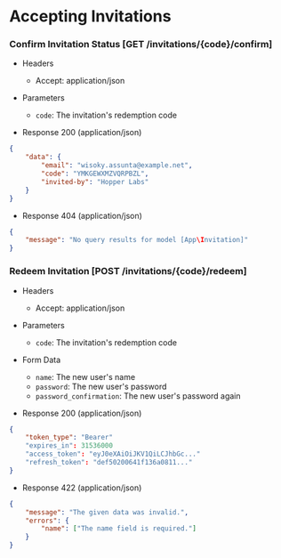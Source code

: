# Accepting Invitations

### Confirm Invitation Status [GET /invitations/{code}/confirm]

+ Headers

    + Accept: application/json

+ Parameters

    + `code`: The invitation's redemption code

+ Response 200 (application/json)

```json
{
    "data": {
        "email": "wisoky.assunta@example.net",
        "code": "YMKGEWXMZVQRPBZL",
        "invited-by": "Hopper Labs"
    }
}
```

+ Response 404 (application/json)

```json
{
    "message": "No query results for model [App\Invitation]"
}
```

### Redeem Invitation [POST /invitations/{code}/redeem]

+ Headers

    + Accept: application/json

+ Parameters

    + `code`: The invitation's redemption code

+ Form Data

    + `name`: The new user's name
    + `password`: The new user's password
    + `password_confirmation`: The new user's password again

+ Response 200 (application/json)

```json
{
    "token_type": "Bearer"
    "expires_in": 31536000
    "access_token": "eyJ0eXAiOiJKV1QiLCJhbGc..."
    "refresh_token": "def50200641f136a0811..."
}
```

+ Response 422 (application/json)

```json
{
    "message": "The given data was invalid.",
    "errors": {
        "name": ["The name field is required."]
    }
}
```
